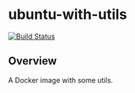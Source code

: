 # ubuntu-with-utils

[![Build Status](https://github.com/israphel/ubuntu-with-utils/actions/workflows/docker.yml/badge.svg)](https://github.com/israphel/ubuntu-with-utils/actions/workflows/docker.yml)

## Overview
A Docker image with some utils.
